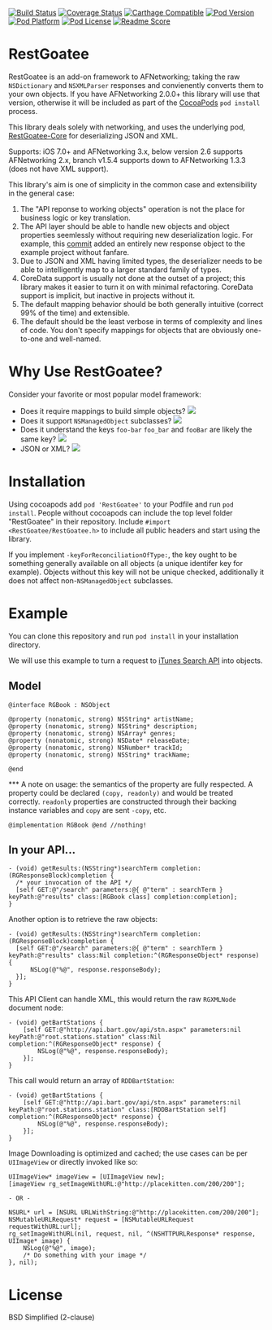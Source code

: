 [![Build Status](https://travis-ci.org/rdignard08/RestGoatee.svg?branch=master)](https://travis-ci.org/rdignard08/RestGoatee)
[![Coverage Status](https://codecov.io/github/rdignard08/RestGoatee/coverage.svg?branch=master)](https://codecov.io/github/rdignard08/RestGoatee?branch=master)
[![Carthage Compatible](https://img.shields.io/badge/Carthage-compatible-4BC51D.svg?style=flat)](https://github.com/rdignard08/RestGoatee)
[![Pod Version](https://img.shields.io/cocoapods/v/RestGoatee.svg)](https://cocoapods.org/pods/RestGoatee)
[![Pod Platform](http://img.shields.io/cocoapods/p/RestGoatee.svg?style=flat)](http://cocoadocs.org/docsets/RestGoatee/)
[![Pod License](http://img.shields.io/cocoapods/l/RestGoatee.svg?style=flat)](https://github.com/rdignard08/RestGoatee/blob/master/LICENSE)
[![Readme Score](http://readme-score-api.herokuapp.com/score.svg?url=rdignard08/restgoatee)](http://clayallsopp.github.io/readme-score?url=rdignard08/restgoatee)

RestGoatee
==========

RestGoatee is an add-on framework to AFNetworking; taking the raw `NSDictionary` and `NSXMLParser` responses and convienently converts them to your own objects.  If you have AFNetworking 2.0.0+ this library will use that version, otherwise it will be included as part of the [CocoaPods](http://cocoapods.org/) `pod install` process.

This library deals solely with networking, and uses the underlying pod, [RestGoatee-Core](https://github.com/rdignard08/RestGoatee-Core) for deserializing JSON and XML.

Supports: iOS 7.0+ and AFNetworking 3.x, below version 2.6 supports AFNetworking 2.x, branch v1.5.4 supports down to AFNetworking 1.3.3 (does not have XML support).

This library's aim is one of simplicity in the common case and extensibility in the general case:<br/>
1) The "API reponse to working objects" operation is not the place for business logic or key translation.<br/>
2) The API layer should be able to handle new objects and object properties seemlessly without requiring new deserialization logic.  For example, this <a href="https://github.com/rdignard08/RestGoatee/commit/50b516c4e5377ef02a384b26ce94984655b424f0">commit</a> added an entirely new response object to the example project without fanfare.<br/>
3) Due to JSON and XML having limited types, the deserializer needs to be able to intelligently map to a larger standard family of types.<br/>
4) CoreData support is usually not done at the outset of a project; this library makes it easier to turn it on with minimal refactoring.  CoreData support is implicit, but inactive in projects without it.<br/>
5) The default mapping behavior should be both generally intuitive (correct 99% of the time) and extensible.<br/>
6) The default should be the least verbose in terms of complexity and lines of code.  You don't specify mappings for objects that are obviously one-to-one and well-named.

Why Use RestGoatee?
===================
Consider your favorite or most popular model framework:

  * Does it require mappings to build simple objects?  <img src="https://github.com/jloughry/Unicode/raw/master/graphics/red_x.png"/>
  * Does it support `NSManagedObject` subclasses? <img src="https://github.com/jloughry/Unicode/raw/master/graphics/green_check.png"/>
  * Does it understand the keys `foo-bar` `foo_bar` and `fooBar` are likely the same key? <img src="https://github.com/jloughry/Unicode/raw/master/graphics/green_check.png"/>
  * JSON or XML? <img src="https://github.com/jloughry/Unicode/raw/master/graphics/green_check.png"/>

# Installation
Using cocoapods add `pod 'RestGoatee'` to your Podfile and run `pod install`.  People without cocoapods can include the top level folder "RestGoatee" in their repository.  Include `#import <RestGoatee/RestGoatee.h>` to include all public headers and start using the library. 

If you implement `-keyForReconciliationOfType:`, the key ought to be something generally available on all objects (a unique identifer key for example).  Objects without this key will not be unique checked, additionally it does not affect non-`NSManagedObject` subclasses.

Example
=======
You can clone this repository and run `pod install` in your installation directory.

We will use this example to turn a request to [iTunes Search API](https://itunes.apple.com/search?term=pink+floyd) into objects.
## Model

```objc
@interface RGBook : NSObject

@property (nonatomic, strong) NSString* artistName;
@property (nonatomic, strong) NSString* description;
@property (nonatomic, strong) NSArray* genres;
@property (nonatomic, strong) NSDate* releaseDate;
@property (nonatomic, strong) NSNumber* trackId;
@property (nonatomic, strong) NSString* trackName;

@end
```
*** A note on usage: the semantics of the property are fully respected.  A property could be declared `(copy, readonly)` and would be treated correctly. `readonly` properties are constructed through their backing instance variables and `copy` are sent `-copy`, etc. 
```objc
@implementation RGBook @end //nothing!
```

## In your API...

```objc
- (void) getResults:(NSString*)searchTerm completion:(RGResponseBlock)completion {
  /* your invocation of the API */
  [self GET:@"/search" parameters:@{ @"term" : searchTerm } keyPath:@"results" class:[RGBook class] completion:completion];
}
```

Another option is to retrieve the raw objects:
```objc
- (void) getResults:(NSString*)searchTerm completion:(RGResponseBlock)completion {
  [self GET:@"/search" parameters:@{ @"term" : searchTerm } keyPath:@"results" class:Nil completion:^(RGResponseObject* response) {
      NSLog(@"%@", response.responseBody);
  }];
}
```

This API Client can handle XML, this would return the raw `RGXMLNode` document node:
```objc
- (void) getBartStations {
    [self GET:@"http://api.bart.gov/api/stn.aspx" parameters:nil keyPath:@"root.stations.station" class:Nil completion:^(RGResponseObject* response) {
        NSLog(@"%@", response.responseBody);
    }];
}
```

This call would return an array of `RDDBartStation`:
```objc
- (void) getBartStations {
    [self GET:@"http://api.bart.gov/api/stn.aspx" parameters:nil keyPath:@"root.stations.station" class:[RDDBartStation self] completion:^(RGResponseObject* response) {
        NSLog(@"%@", response.responseBody);
    }];
}
```

Image Downloading is optimized and cached; the use cases can be per `UIImageView` or directly invoked like so:
```objc
UIImageView* imageView = [UIImageView new];
[imageView rg_setImageWithURL:@"http://placekitten.com/200/200"];
```
`- OR -`
```objc
NSURL* url = [NSURL URLWithString:@"http://placekitten.com/200/200"];
NSMutableURLRequest* request = [NSMutableURLRequest requestWithURL:url];
rg_setImageWithURL(nil, request, nil, ^(NSHTTPURLResponse* response, UIImage* image) {
    NSLog(@"%@", image);
    /* Do something with your image */
}, nil);
```

License
=======
BSD Simplified (2-clause)
